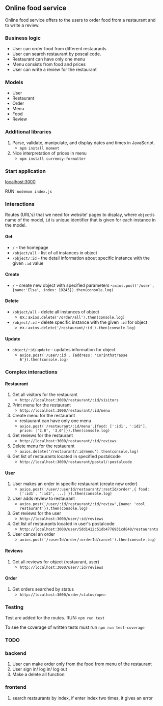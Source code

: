 ## Online food service

Online food service offers to the users to order food from a restaurant and to write a review.

### Business logic
- User can order food from different restaurants.
- User can search restaurant by poscal code.
- Restaurant can have only one menu
- Menu consists from food and prices
- User can write a review for the restaurant


### Models
- User
- Restaurant
- Order
- Menu
- Food
- Review


### Additional libraries
1. Parse, validate, manipulate, and display dates and times in JavaScript.
    - `npm install moment`
2.  Nice interpretation of prices in menu
    - `npm install currency-formatter`

    
### Start application

[localhost:3000](http://localhost:3000/)

RUN: `nodemon index.js`

### Interactions

Routes (URL's) that we need for website' pages to display, where `object`is name of the model, `id` is unique identifier that is given for each instance in the model.

#### Get
- `/` - the homepage 
- `/object/all` - list of all instances in object
- `/object/:id` - the detail information about specific instance with the given `:id` value


#### Create
- `/` - create new object with specified parameters
    -`axios.post('/user', {name:'Elsa', index: 10245}).then(console.log)`

#### Delete
- `/object/all` - delete all instances of object
    - ex.: `axios.delete('/order/all').then(console.log)`
- `/object/:id` - delete specific instance with the given `:id` for object
    - ex.: `axios.delete('/restaurant/:id').then(console.log)`

#### Update
- `object/:id/update` - updates information for object
    - `axios.post('/user/:id', {address: 'Corinthstrasse 6'}).then(console.log)`




### Complex interactions

#### Restaurant
1. Get all visitors for the restaurant
    - `http://localhost:3000/restaurant/:id/visitors`
2. Print menu for the restaurant
    - `http://localhost:3000/restaurant/:id/menu`
3. Create menu for the restaurant
    - restaurant can have only one menu
    - `axios.post('/restaurant/:id/menu',{food: [':id1', ':id2'], price: ['2.0', '3,0']}).then(console.log)`
4. Get reviews for the restaurant
    - `http://localhost:3000/restaurant/:id/reviews`
5. Delete menu for the restaurant
    - `axios.delete('/restaurant/:id/menu').then(console.log)`
6. Get list of restaurants located in specified postalcode
    - `http://localhost:3000/restaurant/postal/:postalcode` 

#### User
1. User makes an order in specific restaurant (create new order)
    - `axios.post('/user/:userId/restaurant/:restId/order',{ food: [':id1', ':id2', ...] }).then(console.log)`
2. User adds review to restaurant
    - `axios.post('/user/:id/restaurant/:id/review',{name: 'cool restaurant'}).then(console.log)`
3. Get reviews for the user
    - `http://localhost:3000/user/:id/reviews`
4. Get list of restaurants located in user's postalcode
    - `http://localhost:3000/user/5dd1412c51db4776931cd848/restaurants` 
5. User cancel an order 
    - `axios.post('/:userId/order/:orderId/cancel').then(console.log)`


#### Reviews
1. Get all reviews for object (restaurant, user)
    - `http://localhost:3000/user/:id/reviews`

#### Order
1. Get orders searched by status
    - `http://localhost:3000/order/status/open`

### Testing

Test are added for the routes.
RUN:  `npm run test`

To see the coverage of written tests must run `npm run test-coverage`


### TODO

### backend
1. User can make order only from the food from menu of the restaurant
2. User sign in/ log in/ log out 
3. Make a delete all function 

### frontend
1. search restaurants by index, if enter index two times, it gives an error
